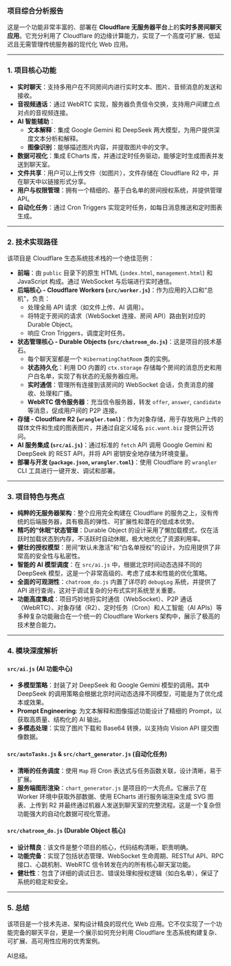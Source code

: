 ### **项目综合分析报告**

这是一个功能非常丰富的、部署在 **Cloudflare 无服务器平台**上的**实时多房间聊天应用**。它充分利用了 Cloudflare 的边缘计算能力，实现了一个高度可扩展、低延迟且无需管理传统服务器的现代化 Web 应用。

---

### **1. 项目核心功能**

*   **实时聊天**：支持多用户在不同房间内进行实时文本、图片、音频消息的发送和接收。
*   **音视频通话**：通过 WebRTC 实现，服务器负责信令交换，支持用户间建立点对点的音视频连接。
*   **AI 智能辅助**：
    *   **文本解释**：集成 Google Gemini 和 DeepSeek 两大模型，为用户提供深度文本分析和解释。
    *   **图像识别**：能够描述图片内容，并提取图片中的文字。
*   **数据可视化**：集成 ECharts 库，并通过定时任务驱动，能够定时生成图表并发送到聊天室。
*   **文件共享**：用户可以上传文件（如图片），文件存储在 Cloudflare R2 中，并在聊天中以链接形式分享。
*   **用户与权限管理**：拥有一个精细的、基于白名单的房间授权系统，并提供管理 API。
*   **自动化任务**：通过 Cron Triggers 实现定时任务，如每日消息推送和定时图表生成。

---

### **2. 技术实现路径**

该项目是 Cloudflare 生态系统技术栈的一个绝佳范例：

*   **前端**：由 `public` 目录下的原生 HTML (`index.html`, `management.html`) 和 JavaScript 构成。通过 WebSocket 与后端进行实时通信。
*   **后端核心 - Cloudflare Workers (`src/worker.js`)**：作为应用的入口和“总机”，负责：
    *   处理全局 API 请求（如文件上传、AI 调用）。
    *   将特定于房间的请求（WebSocket 连接、房间 API）路由到对应的 Durable Object。
    *   响应 Cron Triggers，调度定时任务。
*   **状态管理核心 - Durable Objects (`src/chatroom_do.js`)**：这是项目的技术基石。
    *   每个聊天室都是一个 `HibernatingChatRoom` 类的实例。
    *   **状态持久化**：利用 DO 内置的 `ctx.storage` 存储每个房间的消息历史和用户白名单，实现了有状态的无服务器应用。
    *   **实时通信**：管理所有连接到该房间的 WebSocket 会话，负责消息的接收、处理和广播。
    *   **WebRTC 信令服务器**：充当信令服务器，转发 `offer`, `answer`, `candidate` 等消息，促成用户间的 P2P 连接。
*   **存储 - Cloudflare R2 (`wrangler.toml`)**：作为对象存储，用于存放用户上传的媒体文件和生成的图表图片，并通过自定义域名 `pic.want.biz` 提供公开访问。
*   **AI 服务集成 (`src/ai.js`)**：通过标准的 `fetch` API 调用 Google Gemini 和 DeepSeek 的 REST API，并将 API 密钥安全地存储为环境变量。
*   **部署与开发 (`package.json`, `wrangler.toml`)**：使用 Cloudflare 的 `wrangler` CLI 工具进行一键开发、调试和部署。

---

### **3. 项目特色与亮点**

*   **纯粹的无服务器架构**：整个应用完全构建在 Cloudflare 的服务之上，没有传统的后端服务器，具有极高的弹性、可扩展性和潜在的低成本优势。
*   **精巧的“休眠”状态管理**：Durable Object 的设计采用了懒加载模式，仅在活跃时加载状态到内存，不活跃时自动休眠，极大地优化了资源利用率。
*   **健壮的授权模型**：房间“默认未激活”和“白名单授权”的设计，为应用提供了非常高的安全性与私密性。
*   **智能的 AI 模型调度**：在 `src/ai.js` 中，根据北京时间动态选择不同的 DeepSeek 模型，这是一个非常高级的、考虑了成本和性能的优化策略。
*   **全面的可观测性**：`chatroom_do.js` 内置了详尽的 `debugLog` 系统，并提供了 API 进行查询，这对于调试复杂的分布式实时系统至关重要。
*   **功能高度集成**：项目巧妙地将实时通信（WebSocket）、P2P 通话（WebRTC）、对象存储（R2）、定时任务（Cron）和人工智能（AI APIs）等多种复杂功能融合在一个统一的 Cloudflare Workers 架构中，展示了极高的技术整合能力。

---

### **4. 模块深度解析**

#### **`src/ai.js` (AI 功能中心)**

*   **多模型策略**：封装了对 DeepSeek 和 Google Gemini 模型的调用。其中 DeepSeek 的调用策略会根据北京时间动态选择不同模型，可能是为了优化成本或效果。
*   **Prompt Engineering**: 为文本解释和图像描述功能设计了精细的 Prompt，以获取高质量、结构化的 AI 输出。
*   **多模态处理**：实现了图片下载和 Base64 转换，以支持向 Vision API 提交图像数据。

#### **`src/autoTasks.js` & `src/chart_generator.js` (自动化任务)**

*   **清晰的任务调度**：使用 `Map` 将 Cron 表达式与任务函数关联，设计清晰，易于扩展。
*   **服务端图形渲染**：`chart_generator.js` 是项目的一大亮点。它展示了在 Worker 环境中获取外部数据、使用 ECharts 进行服务端渲染生成 SVG 图表、上传到 R2 并最终通过机器人发送到聊天室的完整流程。这是一个复杂但功能强大的自动化数据可视化管道。

#### **`src/chatroom_do.js` (Durable Object 核心)**

*   **设计精良**：该文件是整个项目的核心，代码结构清晰，职责明确。
*   **功能完备**：实现了包括状态管理、WebSocket 生命周期、RESTful API、RPC 接口、心跳机制、WebRTC 信令转发在内的所有核心聊天室功能。
*   **健壮性**：包含了详细的调试日志、错误处理和授权逻辑（如白名单），保证了系统的稳定和安全。

---

### **5. 总结**

该项目是一个技术先进、架构设计精良的现代化 Web 应用。它不仅实现了一个功能完备的聊天平台，更是一个展示如何充分利用 Cloudflare 生态系统构建复杂、可扩展、高可用性应用的优秀案例。

AI总结。